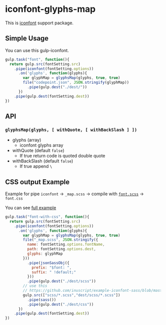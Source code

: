 # iconfont-glyphs-map

This is [iconfont](https://github.com/nfroidure/gulp-iconfont/) support package.

## Simple Usage
You can use this gulp-iconfont.

```js
gulp.task("font", function(){
  return gulp.src(fontSetting.src)
    .pipe(iconfont(fontSetting.options))
      .on('glyphs', function(glyphs){
        var glyphMap = glyphsMap(glyphs, true, true)
        file("codepoint.json", JSON.stringify(glyphMap))
          .pipe(gulp.dest("./dest/"))
      })
    .pipe(gulp.dest(fontSetting.dest))
})
```
## API
### `glyphsMap(glyphs, [ withQuote, [ withBackSlash ] ])`
- glyphs (array)
  - iconfont glyphs array
- withQuote (default `false`)
  - If true return code is quoted double quote
- withBackSlash (default `false`)
  - If true append `\`

## CSS output Example

Example for pipe `iconfont` -> `_map.scss` -> compile with [`font.scss`](https://github.com/inuscript/example-iconfont-sass/blob/master/scss/font.scss) -> `font.css`

You can see [full example](https://github.com/inuscript/example-iconfont-sass)

```js
gulp.task("font-with-css", function(){
  return gulp.src(fontSetting.src)
    .pipe(iconfont(fontSetting.options))
      .on('glyphs', function(glyphs){
        var glyphMap = glyphsMap(glyphs, true, true)
        file("_map.scss", JSON.stringify({
          name: fontSetting.options.fontName,
          path: fontSetting.options.dest,
          glyphs: glyphMap
        }))
          .pipe(jsonSassObj({
            prefix: "$font: ",
            suffix: " !default;"
          }))
          .pipe(gulp.dest("./dest/scss"))
        // use this
        // https://github.com/inuscript/example-iconfont-sass/blob/master/scss/font.scss
        gulp.src(["scss/*.scss","dest/scss/*.scss"])
          .pipe(sass())
          .pipe(gulp.dest("./dest/css"))
      })
    .pipe(gulp.dest(fontSetting.dest))
})
```